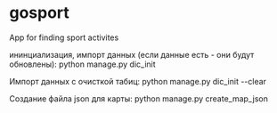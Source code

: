 # gosport
App for finding sport activites

ининциализация, импорт данных (если данные есть - они будут обновлены):
python manage.py dic_init 

Импорт данных с очисткой табиц:
python manage.py dic_init --clear


Создание файла json для карты:
python manage.py create_map_json



